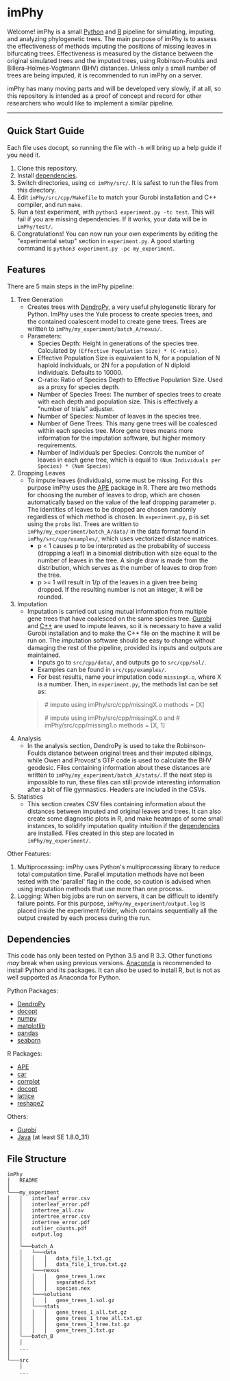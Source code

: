 imPhy
=

Welcome! imPhy is a small [Python][python] and [R][r] pipeline for simulating, imputing, and analyzing phylogenetic trees. The main purpose of imPhy is to assess the effectiveness of methods imputing the positions of missing leaves in bifurcating trees. Effectiveness is measured by the distance between the original simulated trees and the imputed trees, using Robinson-Foulds and Billera-Holmes-Vogtmann (BHV) distances. Unless only a small number of trees are being imputed, it is recommended to run imPhy on a server.

imPhy has many moving parts and will be developed very slowly, if at all, so this repository is intended as a proof of concept and record for other researchers who would like to implement a similar pipeline.

---

Quick Start Guide
-
Each file uses docopt, so running the file with `-h` will bring up a help guide if you need it.
 1. Clone this repository. 
 2. Install [dependencies](#Dependencies).
 3. Switch directories, using `cd imPhy/src/`. It is safest to run the files from this directory.
 4. Edit `imPhy/src/cpp/Makefile` to match your Gurobi installation and C++ compiler, and run `make`.
 5. Run a test experiment, with `python3 experiment.py -tc test`. This will fail if you are missing dependencies. If it works, your data will be in `imPhy/test/`.
 6. Congratulations! You can now run your own experiments by editing the "experimental setup" section in `experiment.py`. A good starting command is `python3 experiment.py -pc my_experiment`.


Features
-
There are 5 main steps in the imPhy pipeline:

1. Tree Generation
   - Creates trees with [DendroPy][dp], a very useful phylogenetic library for Python. ImPhy uses the Yule process to create species trees, and the contained coalescent model to create gene trees. Trees are written to `imPhy/my_experiment/batch_A/nexus/`.
   - Parameters:
	 - Species Depth: Height in generations of the species tree. Calculated by `(Effective Population Size) * (C-ratio)`.
	 - Effective Population Size is equivalent to N, for a population of N haploid individuals, or 2N for a population of N diploid individuals. Defaults to 10000.
	 - C-ratio: Ratio of Species Depth to Effective Population Size. Used as a proxy for species depth.
	 - Number of Species Trees: The number of species trees to create with each depth and population size. This is effectively a "number of trials" adjuster.
	 - Number of Species: Number of leaves in the species tree.
	 - Number of Gene Trees: This many gene trees will be coalesced within each species tree. More gene trees means more information for the imputation software, but higher memory requirements.
	 - Number of Individuals per Species: Controls the number of leaves in each gene tree, which is equal to `(Num Individuals per Species) * (Num Species)`
2. Dropping Leaves
   - To impute leaves (individuals), some must be missing. For this purpose imPhy uses the [APE][ape] package in R. There are two methods for choosing the number of leaves to drop, which are chosen automatically based on the value of the leaf dropping parameter p. The identities of leaves to be dropped are chosen randomly regardless of which method is chosen. In `experiment.py`, p is set using the `probs` list. Trees are written to `imPhy/my_experiment/batch_A/data/` in the data format found in `imPhy/src/cpp/examples/`, which uses vectorized distance matrices.
	 - p < 1 causes p to be interpreted as the probability of success (dropping a leaf) in a binomial distribution with size equal to the number of leaves in the tree. A single draw is made from the distribution, which serves as the number of leaves to drop from the tree.
	 - p >= 1 will result in 1/p of the leaves in a given tree being dropped. If the resulting number is not an integer, it will be rounded.
3. Imputation
   - Imputation is carried out using mutual information from multiple gene trees that have coalesced on the same species tree. [Gurobi][gurobi] and [C++][cpp] are used to impute leaves, so it is necessary to have a valid Gurobi installation and to make the C++ file on the machine it will be run on. The imputation software should be easy to change without damaging the rest of the pipeline, provided its inputs and outputs are maintained.
	 - Inputs go to `src/cpp/data/`, and outputs go to `src/cpp/sol/`.
	 - Examples can be found in `src/cpp/examples/`.
	 - For best results, name your imputation code `missingX.o`, where X is a number. Then, in `experiment.py`, the methods list can be set as:
	 >\# impute using imPhy/src/cpp/missingX.o
	 >methods = [X]
	 >
	 >\# impute using imPhy/src/cpp/missingX.o and 
	 > \# imPhy/src/cpp/missing1.o
	 >methods = [X, 1]
4. Analysis
   - In the analysis section, DendroPy is used to take the Robinson-Foulds distance between original trees and their imputed siblings, while Owen and Provost's GTP code is used to calculate the BHV geodesic. Files containing information about these distances are written to `imPhy/my_experiment/batch_A/stats/`. If the next step is impossible to run, these files can still provide interesting information after a bit of file gymnastics. Headers are included in the CSVs.
5. Statistics
   - This section creates CSV files containing information about the distances between imputed and original leaves and trees. It can also create some diagnostic plots in R, and make heatmaps of some small instances, to solidify imputation quality intuition if the [dependencies](#Dependencies) are installed. Files created in this step are located in `imPhy/my_experiment/`.

Other Features:

1. Multiprocessing:
 imPhy uses Python's multiprocessing library to reduce total computation time. Parallel imputation methods have not been tested with the 'parallel' flag in the code, so caution is advised when using imputation methods that use more than one process.
2. Logging:
When big jobs are run on servers, it can be difficult to identify failure points. For this purpose, `imPhy/my_experiment/output.log` is placed inside the experiment folder, which contains sequentially all the output created by each process during the run.


Dependencies
-
This code has only been tested on Python 3.5 and R 3.3. Other functions *may* break when using previous versions. [Anaconda][conda] is recommended to install Python and its packages. It can also be used to install R, but is not as well supported as Anaconda for Python.

Python Packages:
 - [DendroPy][dp]
 - [docopt][docopt_py]
 - [numpy][np]
 - [matplotlib][plt]
 - [pandas][pd]
 - [seaborn][sns]

R Packages:
 - [APE][ape]
 - [car][car]
 - [corrplot][corrplot]
 - [docopt][docopt_r]
 - [lattice][lattice]
 - [reshape2][reshape2]

Others:
 - [Gurobi][gurobi]
 - [Java][java] (at least SE 1.8.0_31)

File Structure
-
```
imPhy
│   README
│
└───my_experiment
│   │   interleaf_error.csv
│   │   interleaf_error.pdf
│   │   intertree_all.csv
│   │   intertree_error.csv
│   │   intertree_error.pdf
│   │   outlier_counts.pdf
│   │   output.log
│   │
│   └───batch_A
│   │   └───data
│   │   │	│   data_file_1.txt.gz
│   │   │	│   data_file_1_true.txt.gz
│   │   └───nexus
│   │   │	│   gene_trees_1.nex
│   │   │	│   separated.txt
│   │   │	│   species.nex
│   │   └───solutions
│   │   │	│   gene_trees_1.sol.gz
│   │   └───stats
│   │   │	│   gene_trees_1_all.txt.gz
│   │   │	│   gene_trees_1_tree_all.txt.gz
│   │   │	│   gene_trees_1_tree.txt.gz
│   │   │	│   gene_trees_1.txt.gz
│   └───batch_B
│   │
│   ...
│   
└───src
    │
	...
```



  [ape]: https://cran.r-project.org/web/packages/ape/index.html "APE"
  [car]: https://cran.r-project.org/web/packages/car/index.html "car"
  [conda]: https://www.continuum.io/anaconda-overview "Anaconda"
  [corrplot]: https://cran.r-project.org/web/packages/corrplot/index.html "corrplot"
  [cpp]: https://isocpp.org/ "C++"
  [dp]: https://pythonhosted.org/DendroPy/ "DendroPy"
  [docopt_py]: http://docopt.org/ "docopt for Python"
  [docopt_r]: https://github.com/docopt/docopt.R "docopt for R"
  [gurobi]: http://www.gurobi.com/ "Gurobi"
  [java]: https://java.com/en/ "Java"
  [lattice]: https://cran.r-project.org/web/packages/lattice/index.html "lattice"
  [np]: http://www.numpy.org/ "numpy"
  [plt]: http://matplotlib.org/ "matplotlib"
  [pd]: http://pandas.pydata.org/ "pandas"
  [python]: https://www.python.org/ "python"
  [r]: https://www.r-project.org/ "r"
  [reshape2]: https://cran.r-project.org/web/packages/reshape2/index.html "reshape2"
  [sns]: https://stanford.edu/~mwaskom/software/seaborn/ "seaborn"


